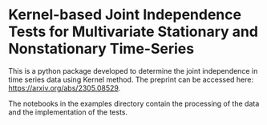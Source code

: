 # Kernel-based Joint Independence Tests for Multivariate Stationary and Nonstationary Time-Series

This is a python package developed to determine the joint independence in time series data using Kernel method.
The preprint can be accessed here: https://arxiv.org/abs/2305.08529.

The notebooks in the examples directory contain the processing of the data and the implementation of the tests.
